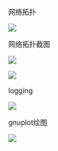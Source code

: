 网络拓扑

![](http://ww3.sinaimg.cn/mw690/bd615ff8gw1f5i3flxizhj20og04r751.jpg)

网络拓扑截图

![](http://ww2.sinaimg.cn/mw690/bd615ff8gw1f5i3h46400j211g0dgq8w.jpg)

![](http://ww1.sinaimg.cn/mw690/bd615ff8gw1f5i3hf9btej211f0dr7b7.jpg)

logging

![](http://ww3.sinaimg.cn/mw690/bd615ff8gw1f5i3k15pbfj20kc0dgq7q.jpg)

gnuplot绘图

![](http://ww2.sinaimg.cn/mw690/bd615ff8gw1f5li4z1x0rj20l30iydhb.jpg)



